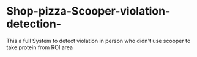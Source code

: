 # Shop-pizza-Scooper-violation-detection-
This a full System to detect violation in person who didn't use scooper to take protein from ROI area
